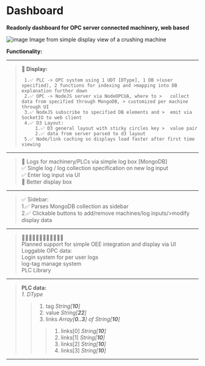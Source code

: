 # Dashboard

**Readonly dashboard for OPC server connected machinery, web based**

![image](https://user-images.githubusercontent.com/67635910/233319565-ce0f0a9e-6759-4b11-833e-bc9b37be6ee7.png)
Image from simple display view of a crushing machine

**Functionality:**

****

>**🚧 Display:**
>
>      1.✅ PLC -> OPC system using 1 UDT [DType], 1 DB >(user specified), 2 functions for indexing and >mapping into DB explanation further down
>      2.✅ OPC -> NodeJS server via NodeOPCUA, where to >   collect data from specified through MongoDB, > customized per machine through UI
>      3.✅ NodeJS subscribe to specified DB elements and >  emit via SocketIO to web client 
>      4.✅ D3 Layout:
>          1.✅ D3 general layout with sticky circles key >  value pair
>          2.✅ data from server parsed to d3 layout
>      5.✅ Node/link caching so displays load faster after first time viewing

****

>🚧 Logs for machinery/PLCs via simple log box [MongoDB]    
>✅ Single log / log collection specification on new log   input    
>✅ Enter log input via UI  
>🚧 Better display box  

****

>✅ Sidebar:    
>   1.✅ Parses MongoDB collection as sidebar   
>   2.✅ Clickable buttons to add/remove machines/log inputs/>modify display data
 
****

>🚧🚧🚧🚧🚧🚧🚧🚧🚧🚧🚧🚧    
>Planned support for simple OEE integration and display via UI  
>Loggable OPC data:     
>   Login system for per user logs  
>   log-tag manage system   
>PLC Library

****
>**PLC data:**    
> _1. DType_   
>    >1.  tag _String[**10**]_   
>    >2.  value _String[**22**]_  
>    >3.  links _Array[**0..3**] of String[**10**]_
>    >    >1. links[0] _String[**10**]_   
>    >    >2. links[1] _String[**10**]_   
>    >    >3. links[2] _String[**10**]_   
>    >    >4. links[3] _String[**10**]_   
****
